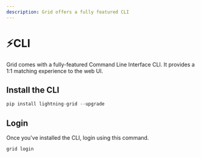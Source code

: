 ```yaml
---
description: Grid offers a fully featured CLI
---
```


# ⚡CLI

Grid comes with a fully-featured Command Line Interface CLI. It provides a 1:1 matching experience to the web UI.

## Install the CLI

```javascript
pip install lightning-grid --upgrade
```

## Login

Once you've installed the CLI, login using this command.

```javascript
grid login
```

